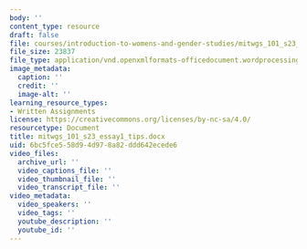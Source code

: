 ```yaml
---
body: ''
content_type: resource
draft: false
file: courses/introduction-to-womens-and-gender-studies/mitwgs_101_s23_essay1_tips.docx
file_size: 23837
file_type: application/vnd.openxmlformats-officedocument.wordprocessingml.document
image_metadata:
  caption: ''
  credit: ''
  image-alt: ''
learning_resource_types:
- Written Assignments
license: https://creativecommons.org/licenses/by-nc-sa/4.0/
resourcetype: Document
title: mitwgs_101_s23_essay1_tips.docx
uid: 6bc5fce5-58d9-4d97-8a82-ddd642ecede6
video_files:
  archive_url: ''
  video_captions_file: ''
  video_thumbnail_file: ''
  video_transcript_file: ''
video_metadata:
  video_speakers: ''
  video_tags: ''
  youtube_description: ''
  youtube_id: ''
---
```

